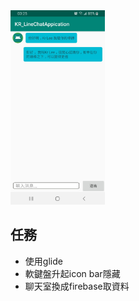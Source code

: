 <img src="photo/Interface_photo.jpg" width="30%">


## 任務
- 使用glide
- 軟鍵盤升起icon bar隱藏
- 聊天室換成firebase取資料
